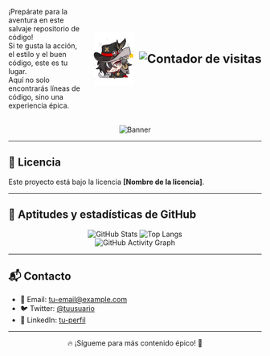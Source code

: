 <!-- Contenedor principal con flexbox -->
<div style="display: flex; align-items: center; justify-content: space-between; width: 100%;">

  <!-- Mensaje de bienvenida alineado a la izquierda -->
  <div style="flex: 1; text-align: left; padding-right: 20px;">
    <p>¡Prepárate para la aventura en este salvaje repositorio de código!<br>
    Si te gusta la acción, el estilo y el buen código, este es tu lugar.<br>
    Aquí no solo encontrarás líneas de código, sino una experiencia épica.</p>
  </div>

  <!-- Imagen y contador de visitas alineados a la derecha -->
  <div style="display: flex; align-items: center;">
    <img src="bot.png" alt="Avatar" width="80" style="margin-right: 10px;">
    <span style="font-size: 24px; font-weight: bold;">
      <img src="https://komarev.com/ghpvc/?username=FaceMdfk&style=flat-square&color=000000&label=" alt="Contador de visitas">
    </span>
  </div>

</div>


<br>

<div align="center">
  <img src="some-boothill-gifs-v0-s34gs2v5zoqc1.gif" alt="Banner">
</div>




<hr>

<h2>📄 Licencia</h2>
<p>Este proyecto está bajo la licencia <strong>[Nombre de la licencia]</strong>.</p>

<hr>

<h2>🚀 Aptitudes y estadísticas de GitHub</h2>

<div align="center">
  <img src="https://github-readme-stats.vercel.app/api?username=FaceMdfk&show_icons=true&theme=tokyonight" alt="GitHub Stats" />
  <img src="https://github-readme-stats.vercel.app/api/top-langs/?username=FaceMdfk&layout=compact&theme=tokyonight" alt="Top Langs" />
  <br>
  <img src="https://github-readme-activity-graph.vercel.app/graph?username=FaceMdfk&theme=react-dark" alt="GitHub Activity Graph" />
</div>

<hr>

<h2>📬 Contacto</h2>
<ul>
  <li>📧 Email: <a href="mailto:tu-email@example.com">tu-email@example.com</a></li>
  <li>🐦 Twitter: <a href="https://twitter.com/tuusuario">@tuusuario</a></li>
  <li>💼 LinkedIn: <a href="https://linkedin.com/in/tuusuario">tu-perfil</a></li>
</ul>

<hr>

<p align="center">🔥 ¡Sígueme para más contenido épico! 🚀</p>
